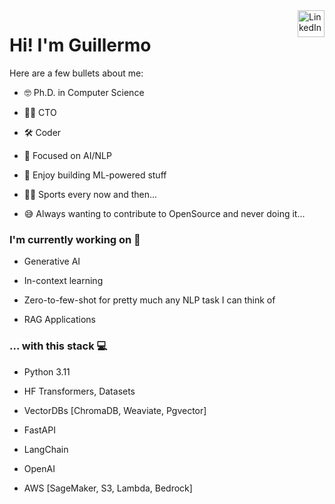 <a href="https://www.linkedin.com/in/ginfante" target="_blank" rel="nofollow">  
<img align="right" alt="LinkedIn" height="43px" src="https://cdn.worldvectorlogo.com/logos/linkedin-icon-2.svg" /></a>

# Hi! I'm Guillermo 

Here are a few bullets about me:

- 🤓 Ph.D. in Computer Science
  
- 👨‍💼 CTO

- 🛠️ Coder
  
- 🧠 Focused on AI/NLP
  
- 🚀 Enjoy building ML-powered stuff
  
- 🚴‍♂️ Sports every now and then...

- 😅 Always wanting to contribute to OpenSource and never doing it...

### I'm currently working on 🤖 

- Generative AI
  
- In-context learning
  
- Zero-to-few-shot for pretty much any NLP task I can think of 
  
- RAG Applications

### ... with this stack 💻

- Python 3.11
  
- HF Transformers, Datasets
  
- VectorDBs [ChromaDB, Weaviate, Pgvector]

- FastAPI
  
- LangChain
  
- OpenAI
  
- AWS [SageMaker, S3, Lambda, Bedrock]
